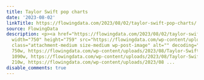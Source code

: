 ```yaml
---
title: Taylor Swift pop charts
date: '2023-08-02'
linkTitle: https://flowingdata.com/2023/08/02/taylor-swift-pop-charts/
source: FlowingData
description: <p><a href="https://flowingdata.com/2023/08/02/taylor-swift-pop-charts/"><img
  width="750" height="759" src="https://flowingdata.com/wp-content/uploads/2023/08/Taylor-Swift-rundown-750x759.png"
  class="attachment-medium size-medium wp-post-image" alt="" decoding="async" srcset="https://flowingdata.com/wp-content/uploads/2023/08/Taylor-Swift-rundown-750x759.png
  750w, https://flowingdata.com/wp-content/uploads/2023/08/Taylor-Swift-rundown-1090x1103.png
  1090w, https://flowingdata.com/wp-content/uploads/2023/08/Taylor-Swift-rundown-210x213.png
  210w, https://flowingdata.com/wp-content/uploads/2023/08 ...
disable_comments: true
---
```

<p><a href="https://flowingdata.com/2023/08/02/taylor-swift-pop-charts/"><img width="750" height="759" src="https://flowingdata.com/wp-content/uploads/2023/08/Taylor-Swift-rundown-750x759.png" class="attachment-medium size-medium wp-post-image" alt="" decoding="async" srcset="https://flowingdata.com/wp-content/uploads/2023/08/Taylor-Swift-rundown-750x759.png 750w, https://flowingdata.com/wp-content/uploads/2023/08/Taylor-Swift-rundown-1090x1103.png 1090w, https://flowingdata.com/wp-content/uploads/2023/08/Taylor-Swift-rundown-210x213.png 210w, https://flowingdata.com/wp-content/uploads/2023/08 ...